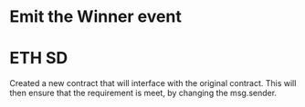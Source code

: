 # Emit the Winner event

# ETH SD
Created a new contract that will interface with the original contract. This will then ensure that the requirement is meet, by changing the msg.sender. 